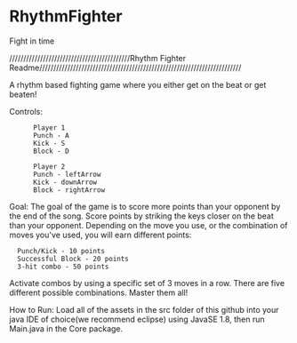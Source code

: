 # RhythmFighter
Fight in time

///////////////////////////////////////////Rhythm Fighter Readme////////////////////////////////////////////////////////////////////////

  A rhythm based fighting game where you either get on the beat or get beaten!
  
  
  Controls:
          
          Player 1
          Punch - A
          Kick - S
          Block - D
          
          Player 2
          Punch - leftArrow
          Kick - downArrow
          Block - rightArrow

Goal:
  The goal of the game is to score more points than your opponent by the end of the song. Score points by striking the keys closer
  on the beat than your opponent. Depending on the move you use, or the combination of moves you've used, you will earn different points:
      
      Punch/Kick - 10 points
      Successful Block - 20 points
      3-hit combo - 50 points
      
  Activate combos by using a specific set of 3 moves in a row. There are five different possible combinations. Master them all!
  
  
How to Run:
  Load all of the assets in the src folder of this github into your java IDE of choice(we recommend eclipse) using JavaSE 1.8, then run Main.java in the Core package.

